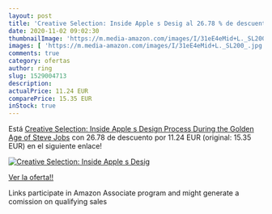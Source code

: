 ```yaml
---
layout: post
title: 'Creative Selection: Inside Apple s Desig al 26.78 % de descuento'
date: 2020-11-02 09:02:30
thumbnailImage: 'https://m.media-amazon.com/images/I/31eE4eMid+L._SL200_.jpg'
images: [ 'https://m.media-amazon.com/images/I/31eE4eMid+L._SL200_.jpg' ]
comments: true
category: ofertas
author: ring
slug: 1529004713
description:
actualPrice: 11.24 EUR
comparePrice: 15.35 EUR
inStock: true
---
```


Está [Creative Selection: Inside Apple s Design Process During the Golden Age of Steve Jobs](https://www.amazon.es/dp/1529004713/?tag=tolees-21) con 26.78 de descuento por 11.24 EUR (original: 15.35 EUR) en el siguiente enlace!

[![Creative Selection: Inside Apple s Desig](https://m.media-amazon.com/images/I/31eE4eMid+L._SL200_.jpg)](https://www.amazon.es/dp/1529004713/?tag=tolees-21)

[Ver la oferta!!](https://www.amazon.es/dp/1529004713/?tag=tolees-21)

Links participate in Amazon Associate program and might generate a comission on qualifying sales


